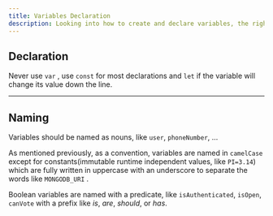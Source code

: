 ```yaml
---
title: Variables Declaration
description: Looking into how to create and declare variables, the right way.
---
```


## Declaration

Never use `var` , use `const` for most declarations and `let` if the variable will change its value down the line.

---

## Naming

Variables should be named as nouns, like `user`, `phoneNumber`, …

As mentioned previously, as a convention, variables are named in `camelCase` except for constants(immutable runtime independent values, like `PI=3.14`) which are fully written in uppercase with an underscore to separate the words like `MONGODB_URI` .

Boolean variables are named with a predicate, like `isAuthenticated`, `isOpen`, `canVote` with a prefix like *is*, *are*, _should_, or *has*.
